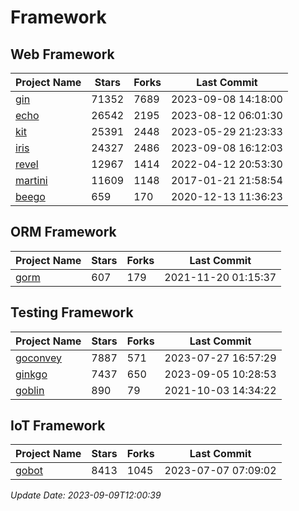 # Framework

## Web Framework
| Project Name | Stars | Forks | Last Commit |
| ------------ | ----- | ----- | ----------- |
| [gin](https://github.com/gin-gonic/gin) | 71352 | 7689 | 2023-09-08 14:18:00 |
| [echo](https://github.com/labstack/echo) | 26542 | 2195 | 2023-08-12 06:01:30 |
| [kit](https://github.com/go-kit/kit) | 25391 | 2448 | 2023-05-29 21:23:33 |
| [iris](https://github.com/kataras/iris) | 24327 | 2486 | 2023-09-08 16:12:03 |
| [revel](https://github.com/revel/revel) | 12967 | 1414 | 2022-04-12 20:53:30 |
| [martini](https://github.com/go-martini/martini) | 11609 | 1148 | 2017-01-21 21:58:54 |
| [beego](https://github.com/astaxie/beego) | 659 | 170 | 2020-12-13 11:36:23 |

## ORM Framework
| Project Name | Stars | Forks | Last Commit |
| ------------ | ----- | ----- | ----------- |
| [gorm](https://github.com/jinzhu/gorm) | 607 | 179 | 2021-11-20 01:15:37 |

## Testing Framework
| Project Name | Stars | Forks | Last Commit |
| ------------ | ----- | ----- | ----------- |
| [goconvey](https://github.com/smartystreets/goconvey) | 7887 | 571 | 2023-07-27 16:57:29 |
| [ginkgo](https://github.com/onsi/ginkgo) | 7437 | 650 | 2023-09-05 10:28:53 |
| [goblin](https://github.com/franela/goblin) | 890 | 79 | 2021-10-03 14:34:22 |

## IoT Framework
| Project Name | Stars | Forks | Last Commit |
| ------------ | ----- | ----- | ----------- |
| [gobot](https://github.com/hybridgroup/gobot) | 8413 | 1045 | 2023-07-07 07:09:02 |

*Update Date: 2023-09-09T12:00:39*
